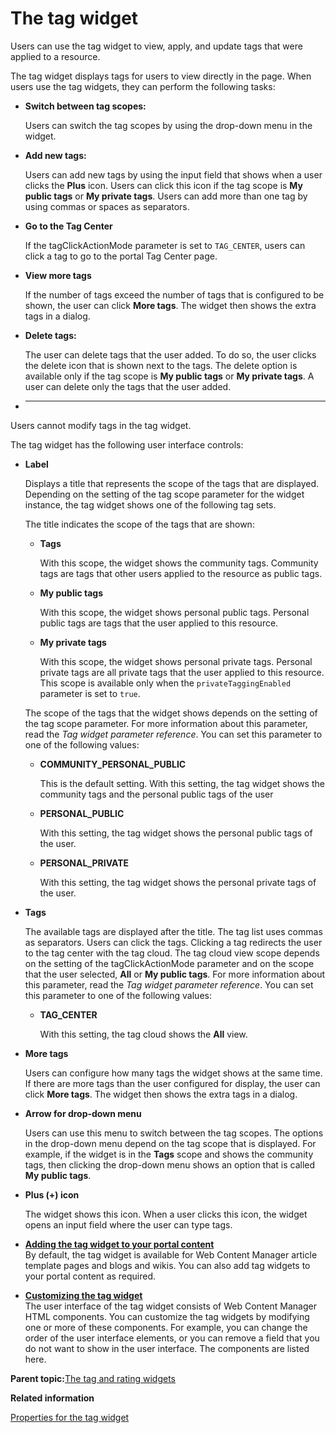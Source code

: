 # The tag widget 

Users can use the tag widget to view, apply, and update tags that were applied to a resource.

The tag widget displays tags for users to view directly in the page. When users use the tag widgets, they can perform the following tasks:

-   **Switch between tag scopes:**

    Users can switch the tag scopes by using the drop-down menu in the widget.

-   **Add new tags:**

    Users can add new tags by using the input field that shows when a user clicks the **Plus** icon. Users can click this icon if the tag scope is **My public tags** or **My private tags**. Users can add more than one tag by using commas or spaces as separators.

-   **Go to the Tag Center**

    If the tagClickActionMode parameter is set to `TAG_CENTER`, users can click a tag to go to the portal Tag Center page.

-   **View more tags**

    If the number of tags exceed the number of tags that is configured to be shown, the user can click **More tags**. The widget then shows the extra tags in a dialog.

-   **Delete tags:**

    The user can delete tags that the user added. To do so, the user clicks the delete icon that is shown next to the tags. The delete option is available only if the tag scope is **My public tags** or **My private tags**. A user can delete only the tags that the user added.

-   ****

Users cannot modify tags in the tag widget.

The tag widget has the following user interface controls:

-   **Label**

    Displays a title that represents the scope of the tags that are displayed. Depending on the setting of the tag scope parameter for the widget instance, the tag widget shows one of the following tag sets.

    The title indicates the scope of the tags that are shown:

    -   **Tags**

        With this scope, the widget shows the community tags. Community tags are tags that other users applied to the resource as public tags.

    -   **My public tags**

        With this scope, the widget shows personal public tags. Personal public tags are tags that the user applied to this resource.

    -   **My private tags**

        With this scope, the widget shows personal private tags. Personal private tags are all private tags that the user applied to this resource. This scope is available only when the `privateTaggingEnabled` parameter is set to `true`.

    The scope of the tags that the widget shows depends on the setting of the tag scope parameter. For more information about this parameter, read the *Tag widget parameter reference*. You can set this parameter to one of the following values:

    -   **COMMUNITY\_PERSONAL\_PUBLIC**

        This is the default setting. With this setting, the tag widget shows the community tags and the personal public tags of the user

    -   **PERSONAL\_PUBLIC**

        With this setting, the tag widget shows the personal public tags of the user.

    -   **PERSONAL\_PRIVATE**

        With this setting, the tag widget shows the personal private tags of the user.

-   **Tags**

    The available tags are displayed after the title. The tag list uses commas as separators. Users can click the tags. Clicking a tag redirects the user to the tag center with the tag cloud. The tag cloud view scope depends on the setting of the tagClickActionMode parameter and on the scope that the user selected, **All** or **My public tags**. For more information about this parameter, read the *Tag widget parameter reference*. You can set this parameter to one of the following values:

    -   **TAG\_CENTER**

        With this setting, the tag cloud shows the **All** view.

-   **More tags**

    Users can configure how many tags the widget shows at the same time. If there are more tags than the user configured for display, the user can click **More tags**. The widget then shows the extra tags in a dialog.

-   **Arrow for drop-down menu**

    Users can use this menu to switch between the tag scopes. The options in the drop-down menu depend on the tag scope that is displayed. For example, if the widget is in the **Tags** scope and shows the community tags, then clicking the drop-down menu shows an option that is called **My public tags**.

-   **Plus \(+\) icon**

    The widget shows this icon. When a user clicks this icon, the widget opens an input field where the user can type tags.


-   **[Adding the tag widget to your portal content ](../admin-system/tag_rate_add_inltag_lite.md)**  
By default, the tag widget is available for Web Content Manager article template pages and blogs and wikis. You can also add tag widgets to your portal content as required.
-   **[Customizing the tag widget ](../admin-system/tag_rate_cust_inltag_lite.md)**  
The user interface of the tag widget consists of Web Content Manager HTML components. You can customize the tag widgets by modifying one or more of these components. For example, you can change the order of the user interface elements, or you can remove a field that you do not want to show in the user interface. The components are listed here.

**Parent topic:**[The tag and rating widgets ](../admin-system/tag_rate_ui_alt.md)

**Related information**  


[Properties for the tag widget ](../admin-system/srvcfg_cpcfg4tr_dlgtag_altui.md)

